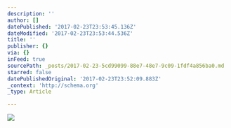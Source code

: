 ```yaml
---
description: ''
author: []
datePublished: '2017-02-23T23:53:45.136Z'
dateModified: '2017-02-23T23:53:44.536Z'
title: ''
publisher: {}
via: {}
inFeed: true
sourcePath: _posts/2017-02-23-5cd99099-88e7-48e7-9c09-1fdf4a856ba0.md
starred: false
datePublishedOriginal: '2017-02-23T23:52:09.883Z'
_context: 'http://schema.org'
_type: Article

---
```

![](https://the-grid-user-content.s3-us-west-2.amazonaws.com/b03e8f34-5bac-405d-80e2-5f80867a0573.jpg)
